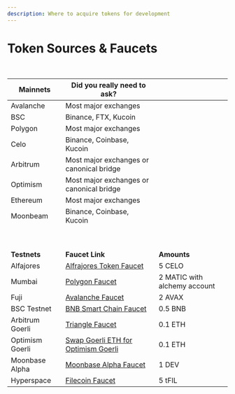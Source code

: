 ```yaml
---
description: Where to acquire tokens for development
---
```


# Token Sources & Faucets

​

| **Mainnets**    | ​**Did you really need to ask?**                                                | ​                            |
| --------------- | ------------------------------------------------------------------------------- | ---------------------------- |
| Avalanche       | Most major exchanges                                                            | ​                            |
| BSC             | Binance, FTX, Kucoin                                                            | ​                            |
| Polygon         | Most major exchanges                                                            | ​                            |
| Celo            | Binance, Coinbase, Kucoin                                                       | ​                            |
| Arbitrum        | Most major exchanges or canonical bridge                                        | ​                            |
| Optimism        | Most major exchanges or canonical bridge                                        | ​                            |
| Ethereum        | Most major exchanges                                                            | ​                            |
| Moonbeam        | Binance, Coinbase, Kucoin                                                       | ​                            |
| ​               | ​                                                                               | ​                            |
| ​               | ​                                                                               | ​                            |
| **Testnets**    | ​**Faucet Link**                                                                | ​**Amounts**                 |
| Alfajores       | [​​Alfrajores Token Faucet](https://faucet.celo.org/)                           | 5 CELO                       |
| Mumbai          | [​​Polygon Faucet](https://faucet.polygon.technology/)                          | 2 MATIC with alchemy account |
| Fuji            | [Avalanche Faucet​​](https://faucet.avax.network/)                              | 2 AVAX                       |
| BSC Testnet     | [​​BNB Smart Chain Faucet](https://testnet.bnbchain.org/faucet-smart)           | 0.5 BNB                      |
| Arbitrum Goerli | [​​Triangle Faucet](https://faucet.triangleplatform.com/arbitrum/goerli)        | 0.1 ETH                      |
| Optimism Goerli | [​​Swap Goerli ETH for Optimism Goerli](https://app.optimism.io/bridge/deposit) | 0.1 ETH                      |
| Moonbase Alpha  | [​​Moonbase Alpha Faucet](https://apps.moonbeam.network/moonbase-alpha/faucet/) | 1 DEV                        |
| Hyperspace      | [Filecoin Faucet](https://hyperspace.yoga/#faucet)                              | 5 tFIL                       |
